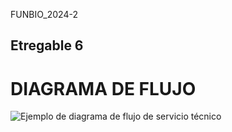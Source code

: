  FUNBIO_2024-2
## Etregable 6
# DIAGRAMA DE FLUJO 
![Ejemplo de diagrama de flujo de servicio técnico](https://github.com/user-attachments/assets/6a1bb1f2-6726-46af-82db-4391c17fc5a5)

